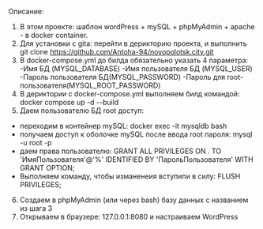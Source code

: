 Описание:
1. В этом проекте: шаблон wordPress + mySQL + phpMyAdmin + apache - в docker container.
2. Для установки с gita: перейти в дерикторию проекта, и выполнить git clone https://github.com/Antoha-94/novopolotsk.city.git 
3. В docker-compose.yml до билда обязательно указать 4 параметра:
-Имя БД (MYSQL_DATABASE)
-Имя пользователя БД (MYSQL_USER)
-Пароль пользователя БД(MYSQL_PASSWORD) 
-Пароль для root-пользователя(MYSQL_ROOT_PASSWORD)
4. В дериктории с docker-compose.yml выполняем билд командой: docker compose up -d --build
5. Даем пользователю БД root доступ: 
- переходим в контейнер mySQL: docker exec -it mysqldb bash
- получаем доступ к оболочке mySQL после ввода root пароля: mysql -u root -p
- даем права пользователю: GRANT ALL PRIVILEGES ON *.* TO 'ИмяПользователя'@'%' IDENTIFIED BY 'ПарольПользователя' WITH GRANT OPTION; 
- Выполняем команду, чтобы изманенеия вступили в силу: FLUSH PRIVILEGES;
6. Создаем в phpMyAdmin (или через bash) базу данных с названием из шага 3
7. Открываем в браузере: 127.0.0.1:8080 и настраиваем WordPress


